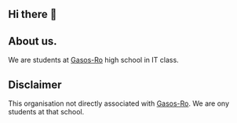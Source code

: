 ## Hi there 👋
## About us.
We are students at [Gasos-Ro](https://www.gasos-ro.cz) high school in IT class.

## Disclaimer
This organisation not directly associated with [Gasos-Ro](https://www.gasos-ro.cz). We are ony students at that school.
